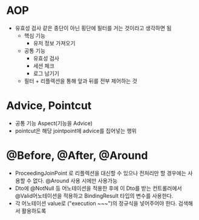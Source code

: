# AOP
- 유효성 검사 같은 종단이 아닌 횡단에 필터를 거는 것이라고 생각하면 됨
  - 핵심 기능
    - 유저 정보 가져오기
  - 공통 기능
    - 유효성 검사
    - 세션 체크
    - 로그 남기기
  - 필터 + 리플렉션을 통해 앞과 뒤를 전부 제어하는 것
  
# Advice, Pointcut
  - 공통 기능 Aspect(기능을 Advice)
  - pointcut은 해당 jointpoint에 advice를 집어넣는 행위


# @Before, @After, @Around
  - ProceedingJoinPoint 로 리플렉션을 대신할 수 있으나 전처리만 할 경우에는 사용할 수 없다. @Around 사용 시에만 사용가능
  - Dto에 @NotNull 등 어노테이션을 적용한 후에 이 Dto를 받는 컨트롤러에서 @Valid어노테이션을 적용하고 BindingResult 타입의 변수를 사용한다. 
  - 각 어노테이션 value로 ("execution ~~~")의 정규식을 넣어주어야 한다. 검색해서 활용하도록

#